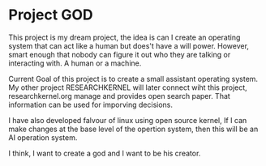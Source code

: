 # Project GOD

This project is my dream project, the idea is can I create an operating system that can act like a human but does't have a will power. However, smart enough that nobody can figure it out who they are talking or interacting with. A human or a machine.

Current Goal of this project is to create a small assistant operating system. My other project RESEARCHKERNEL will later connect wiht this project, researchkernel.org manage and provides open search paper. That information can be used for imporving decisions.

I have also developed falvour of linux using open source kernel, If I can make changes at the base level of the opertion system, then this will be an AI operation system. 

I think, I want to create a god and I want to be his creator.
